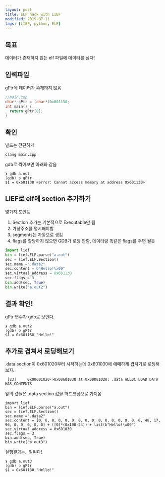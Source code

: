 ```yaml
---
layout: post
title: ELF hack with LIEF
modified: 2019-07-11
tags: [LIEF, python, ELF]
---
```


## 목표

데이터가 존재하지 않는 elf 파일에 데이터를 심자!

## 입력파일

gPtr에 데이터가 존재하지 않음

```c++
//main.cpp
char* gPtr = (char*)0x601130;
int main() {
  return gPtr[0];
}
```

## 확인

빌드는 간단하게!

```
clang main.cpp
```

gdb로 찍어보면 아래와 같음

```
❯ gdb a.out
(gdb) p gPtr
$1 = 0x601130 <error: Cannot access memory at address 0x601130>
```

## LIEF로 elf에 section 추가하기

몇가지 포인트
1. Section 추가는 기본적으로 Executable만 됨
2. 가상주소를 명시해야함
3. segments는 자동으로 생김
4. flags를 할당하지 않으면 GDB가 로딩 안함, 데이터랑 똑같은 flags를 주면 될듯

```python
import lief
bin = lief.ELF.parse("a.out")
sec = lief.ELF.Section()
sec.name =".data2"
sec.content = b"Hello!\x00"
sec.virtual_address = 0x601130
sec.flags = 3
bin.add(sec, True)
bin.write("a.out2")
```

## 결과 확인!

gPtr 변수가 gdb로 보인다.

```
❯ gdb a.out2
(gdb) p gPtr
$1 = 0x601130 "Hello!"
```

## 추가로 겹쳐서 로딩해보기

.data section이 0x601020부터 시작하는데 0x601030에 애매하게 겹치기로 로딩해보자.

```
 [23]     0x00601020->0x00601038 at 0x00001020: .data ALLOC LOAD DATA HAS_CONTENTS
```

앞의 값들은 .data section 값을 하드코딩으로 가져옴

```
import lief
bin = lief.ELF.parse("a.out")
sec = lief.ELF.Section()
sec.name =".data2"
sec.content = [0, 0, 0, 0, 0, 0, 0, 0, 0, 0, 0, 0, 0, 0, 0, 0, 48, 17, 96, 0, 0, 0, 0, 0] + ([0]*(0x100-24)) + list(b"Hello!\x00")
sec.virtual_address = 0x601030
sec.flags = 3
bin.add(sec, True)
bin.write("a.out3")
```

실행결과는.. 잘된다!

```
❯ gdb a.out3
(gdb) p gPtr
$1 = 0x601130 "Hello!"
```